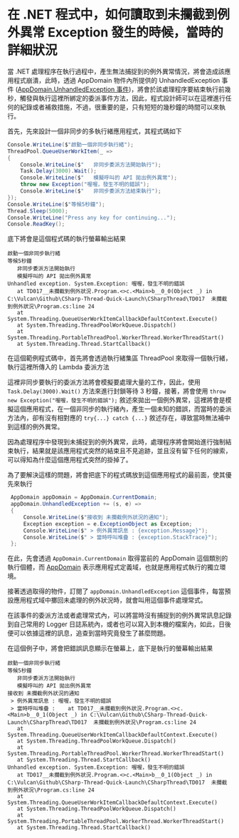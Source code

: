 # 在 .NET 程式中，如何讀取到未攔截到例外異常 Exception 發生的時候，當時的詳細狀況

當 .NET 處理程序在執行過程中，產生無法捕捉到的例外異常情況，將會造成該應用程式崩潰，此時，透過 AppDomain 物件內所提供的 UnhandledException 事件 ([AppDomain.UnhandledException 事件](https://docs.microsoft.com/zh-tw/dotnet/api/system.appdomain.unhandledexception?WT.mc_id=DT-MVP-5002220))，將會於該處理程序要結束執行前幾秒，觸發與執行這裡所綁定的委派事件方法，因此，程式設計師可以在這裡進行任何的紀錄或者補救措施，不過，很重要的是，只有短短的幾秒鐘的時間可以來執行。

首先，先來設計一個非同步的多執行緒應用程式，其程式碼如下

```csharp
Console.WriteLine($"啟動一個非同步執行緒");
ThreadPool.QueueUserWorkItem(_ =>
{
    Console.WriteLine($"   非同步委派方法開始執行");
    Task.Delay(3000).Wait();
    Console.WriteLine($"   模擬呼叫的 API 拋出例外異常");
    throw new Exception("喔喔，發生不明的錯誤");
    Console.WriteLine($"   非同步委派方法結束執行");
});
Console.WriteLine($"等候5秒鐘");
Thread.Sleep(5000);
Console.WriteLine("Press any key for continuing...");
Console.ReadKey();
```

底下將會是這個程式碼的執行螢幕輸出結果

```
啟動一個非同步執行緒
等候5秒鐘
   非同步委派方法開始執行
   模擬呼叫的 API 拋出例外異常
Unhandled exception. System.Exception: 喔喔，發生不明的錯誤
   at TD017__未攔截到例外狀況.Program.<>c.<Main>b__0_0(Object _) in C:\Vulcan\Github\CSharp-Thread-Quick-Launch\CSharpThread\TD017  未攔截到例外狀況\Program.cs:line 24
   at System.Threading.QueueUserWorkItemCallbackDefaultContext.Execute()
   at System.Threading.ThreadPoolWorkQueue.Dispatch()
   at System.Threading.PortableThreadPool.WorkerThread.WorkerThreadStart()
   at System.Threading.Thread.StartCallback()
```

在這個範例程式碼中，首先將會透過執行緒集區 ThreadPool 來取得一個執行緒，執行這裡所傳入的 Lambda 委派方法

這裡非同步要執行的委派方法將會模擬要處理大量的工作，因此，使用 `Task.Delay(3000).Wait()` 方法來進行封鎖等待 3 秒鐘，接著，將會使用 `throw new Exception("喔喔，發生不明的錯誤");` 敘述來拋出一個例外異常，這裡將會是模擬這個應用程式，在一個非同步的執行緒內，產生一個未知的錯誤，而當時的委派方法內，卻有沒有相對應的 `try{...} catch {...}` 敘述存在，導致當時無法補中到這樣的例外異常。

因為處理程序中發現到未捕捉到的例外異常，此時，處理程序將會開始進行強制結束執行，結果就是該應用程式突然的結束且不見追跡，並且沒有留下任何的線索，可以得知為什麼這個應用程式突然的掛掉了。

為了要解決這樣的問題，將會把底下的程式碼放到這個應用程式的最前面，使其優先來執行

```csharp
 AppDomain appDomain = AppDomain.CurrentDomain;
 appDomain.UnhandledException += (s, e) =>
 {
     Console.WriteLine($"接收到 未攔截例外狀況的通知");
     Exception exception = e.ExceptionObject as Exception;
     Console.WriteLine($" > 例外異常訊息 : {exception.Message}");
     Console.WriteLine($" > 當時呼叫堆疊 : {exception.StackTrace}");
 };
```

在此，先會透過 `AppDomain.CurrentDomain` 取得當前的 AppDomain 這個類別的執行個體，而 [AppDomain](https://docs.microsoft.com/zh-tw/dotnet/api/system.appdomain?WT.mc_id=DT-MVP-5002220) 表示應用程式定義域，也就是應用程式執行的獨立環境。

接著透過取得的物件，訂閱了 `appDomain.UnhandledException` 這個事件，每當預設應用程式域中擲回未處理的例外狀況時，就會叫用這個事件處理常式。

在該事件的委派方法或者處理常式內，可以將當時沒有捕捉到的例外異常訊息記錄到自己常用的 Logger 日誌系統內，或者也可以寫入到本機的檔案內，如此，日後便可以依據這裡的訊息，追查到當時究竟發生了甚麼問題。

在這個例子中，將會把錯誤訊息顯示在螢幕上，底下是執行的螢幕輸出結果

```
啟動一個非同步執行緒
等候5秒鐘
   非同步委派方法開始執行
   模擬呼叫的 API 拋出例外異常
接收到 未攔截例外狀況的通知
 > 例外異常訊息 : 喔喔，發生不明的錯誤
 > 當時呼叫堆疊 :    at TD017__未攔截到例外狀況.Program.<>c.<Main>b__0_1(Object _) in C:\Vulcan\Github\CSharp-Thread-Quick-Launch\CSharpThread\TD017  未攔截到例外狀況\Program.cs:line 24
   at System.Threading.QueueUserWorkItemCallbackDefaultContext.Execute()
   at System.Threading.ThreadPoolWorkQueue.Dispatch()
   at System.Threading.PortableThreadPool.WorkerThread.WorkerThreadStart()
   at System.Threading.Thread.StartCallback()
Unhandled exception. System.Exception: 喔喔，發生不明的錯誤
   at TD017__未攔截到例外狀況.Program.<>c.<Main>b__0_1(Object _) in C:\Vulcan\Github\CSharp-Thread-Quick-Launch\CSharpThread\TD017  未攔截到例外狀況\Program.cs:line 24
   at System.Threading.QueueUserWorkItemCallbackDefaultContext.Execute()
   at System.Threading.ThreadPoolWorkQueue.Dispatch()
   at System.Threading.PortableThreadPool.WorkerThread.WorkerThreadStart()
   at System.Threading.Thread.StartCallback()
```

